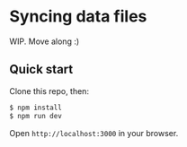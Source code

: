 # Syncing data files

WIP. Move along :)

## Quick start

Clone this repo, then:

```bash
$ npm install
$ npm run dev
```

Open `http://localhost:3000` in your browser.
